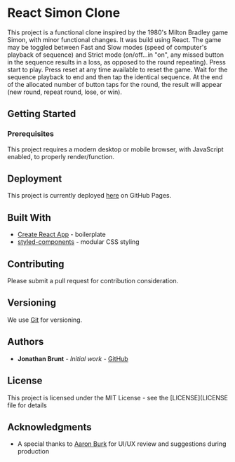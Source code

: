 # React Simon Clone

This project is a functional clone inspired by the 1980's Milton Bradley game Simon, with minor functional changes. It was build using React. The game may be toggled between Fast and Slow modes (speed of computer's playback of sequence) and Strict mode (on/off...in "on", any missed button in the sequence results in a loss, as opposed to the round repeating). Press start to play. Press reset at any time available to reset the game. Wait for the sequence playback to end and then tap the identical sequence. At the end of the allocated number of button taps for the round, the result will appear (new round, repeat round, lose, or win).

## Getting Started

### Prerequisites

This project requires a modern desktop or mobile browser, with JavaScript enabled, to properly render/function.

## Deployment

This project is currently deployed [here](https://jonbrunt.github.io/React-Simon-Clone/) on GitHub Pages.

## Built With

* [Create React App](https://github.com/facebook/create-react-app) - boilerplate
* [styled-components](https://www.styled-components.com) - modular CSS styling

## Contributing

Please submit a pull request for contribution consideration.

## Versioning

We use [Git](https://git-scm.com/) for versioning.

## Authors

* **Jonathan Brunt** - *Initial work* - [GitHub](https://github.com/jonbrunt)

## License

This project is licensed under the MIT License - see the [LICENSE](LICENSE file for details

## Acknowledgments

* A special thanks to [Aaron Burk](https://github.com/Arkoma) for UI/UX review and suggestions during production

